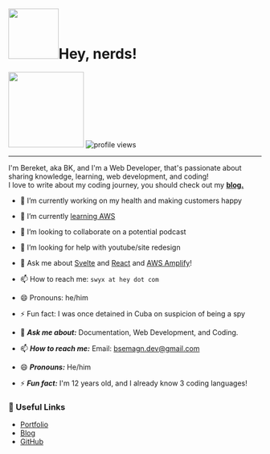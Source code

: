 <h1><img src="https://emojis.slackmojis.com/emojis/images/1531849430/4246/blob-sunglasses.gif?1531849430" width= "100">Hey, nerds!</h1>
<a href="http://bereketsemagn.tk" target="_blank"><img src="https://img.shields.io/badge/bereket-loves%20to%20code!-blue" width= "150"></a>
<img src="https://gpvc.arturio.dev/bereketsemagn" alt="profile views">

---

I'm Bereket, aka BK, and I'm a Web Developer, that's passionate about sharing knowledge, learning, web development, and coding! <br>
I love to write about my coding journey, you should check out my [**blog.**](https://bereketsemagn.tk/blog)

- 🔭 I’m currently working on my health and making customers happy
- 🌱 I’m currently [learning AWS](https://www.swyx.io/writing/hello-aws/)
- 👯 I’m looking to collaborate on a potential podcast
- 🤔 I’m looking for help with youtube/site redesign
- 💬 Ask me about [Svelte](https://www.swyx.io/writing/svelte-why/) and [React](https://www.swyx.io/speaking/react-hooks/) and [AWS Amplify](https://www.swyx.io/writing/hello-aws)!
- 📫 How to reach me: `swyx at hey dot com`
- 😄 Pronouns: he/him
- ⚡ Fun fact: I was once detained in Cuba on suspicion of being a spy

- 💬 ***Ask me about:*** Documentation, Web Development, and Coding.
- 📫 ***How to reach me:*** Email: bsemagn.dev@gmail.com
- 😄 ***Pronouns:*** He/him
- ⚡ ***Fun fact:*** I'm 12 years old, and I already know 3 coding languages!

### 💙 Useful Links

- [Portfolio](https://bereketsemagn.tk/)
- [Blog](https://bereketsemagn.tk/blog)
- [GitHub](https://github.com/bereketsemagn)
